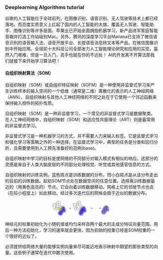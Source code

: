 ### Deeplearning Algorithms tutorial
谷歌的人工智能位于全球前列，在图像识别、语音识别、无人驾驶等技术上都已经落地。而百度实质意义上扛起了国内的人工智能的大旗，覆盖无人驾驶、智能助手、图像识别等许多层面。苹果业已开始全面拥抱机器学习，新产品进军家庭智能音箱并打造工作站级别Mac。另外，腾讯的深度学习平台Mariana已支持了微信语音识别的语音输入法、语音开放平台、长按语音消息转文本等产品，在微信图像识别中开始应用。全球前十大科技公司全部发力人工智能理论研究和应用的实现，虽然入门艰难，但是一旦入门，高手也就在你的不远处！
AI的开发离不开算法那我们就接下来开始学习算法吧！

#### 自组织映射算法（SOM）

自组织映射（SOM）或自组织特征映射（SOFM）是一种使用非监督式学习来产生训练样本的输入空间的一个低维（通常是二维）离散化的表示的人工神经网络（ANN）。自组织映射与其他人工神经网络的不同之处在于它使用一个邻近函数来保持输入控件的拓扑性质。

自组织映射（SOM）是一种非监督学习，一个常见的非监督式学习是数据聚类。在人工神经网络中，自组织映射（SOM）和适应性共振理论（ART）则是最常用的非监督式学习。

非监督式学习是一种机器学习的方式，并不需要人力来输入标签。它是监督式学习和强化学习等策略之外的一种选择。在监督式学习中，典型的任务是分类和回归分析，且需要使用到人工预先准备好的范例(base)。

自组织映射中学习的目标是使网络的不同部分对输入模式有相似的响应。这部分的灵感是来自于人类大脑皮层的不同部分处理视觉、听觉或其他感官信息的方式。

自组织映射的训练实例。蓝色斑点是训练数据的分布，而小白斑点是从该分布走出的目前的训练数据。起初SOM节点处在数据空间的任意位置。选择离训练数据最近的（用黄色高亮的）节点。它会向着训练数据移动，网格上它的邻居节点也会（在较小程度上）如此移动。经过多次迭代后的网格会趋于近似的数据分布。

<p align="center">
<img width="200" align="center" src="../../images/158.jpg" />
</p>


神经元的权重初始化为小随机值或均匀采样自两个最大的主成分特征向量范围。用后一种方法初始化，学习的速率就会更快，因为初始的权重已经是SOM权重的一个很好的近似了。

必须提供给网络大量的能够实例向量来尽可能近地表示映射中期望的那些类型的向量。这些例子通常在迭代中数次使用。
